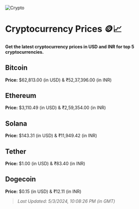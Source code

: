 
![Crypto](https://www.techguide.com.au/wp-content/uploads/2020/11/crypto3.jpeg)

# Cryptocurrency Prices 🪙📈

#### Get the latest cryptocurrency prices in USD and INR for top 5 cryptocurrencies.

## Bitcoin

**Price:** $62,813.00 (in USD) & ₹52,37,396.00 (in INR)

## Ethereum

**Price:** $3,110.49 (in USD) & ₹2,59,354.00 (in INR)

## Solana

**Price:** $143.31 (in USD) & ₹11,949.42 (in INR)

## Tether

**Price:** $1.00 (in USD) & ₹83.40 (in INR)

## Dogecoin

**Price:** $0.15 (in USD) & ₹12.11 (in INR)

> _Last Updated: 5/3/2024, 10:08:26 PM (in GMT)_
